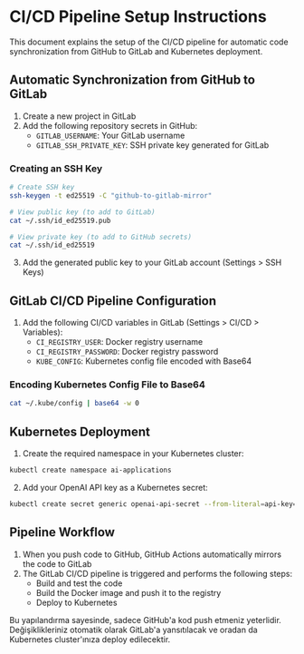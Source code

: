 # CI/CD Pipeline Setup Instructions

This document explains the setup of the CI/CD pipeline for automatic code synchronization from GitHub to GitLab and Kubernetes deployment.

## Automatic Synchronization from GitHub to GitLab

1. Create a new project in GitLab
2. Add the following repository secrets in GitHub:
   - `GITLAB_USERNAME`: Your GitLab username
   - `GITLAB_SSH_PRIVATE_KEY`: SSH private key generated for GitLab

### Creating an SSH Key

```bash
# Create SSH key
ssh-keygen -t ed25519 -C "github-to-gitlab-mirror"

# View public key (to add to GitLab)
cat ~/.ssh/id_ed25519.pub

# View private key (to add to GitHub secrets)
cat ~/.ssh/id_ed25519
```

3. Add the generated public key to your GitLab account (Settings > SSH Keys)

## GitLab CI/CD Pipeline Configuration

1. Add the following CI/CD variables in GitLab (Settings > CI/CD > Variables):
   - `CI_REGISTRY_USER`: Docker registry username
   - `CI_REGISTRY_PASSWORD`: Docker registry password
   - `KUBE_CONFIG`: Kubernetes config file encoded with Base64

### Encoding Kubernetes Config File to Base64

```bash
cat ~/.kube/config | base64 -w 0
```

## Kubernetes Deployment

1. Create the required namespace in your Kubernetes cluster:

```bash
kubectl create namespace ai-applications
```

2. Add your OpenAI API key as a Kubernetes secret:

```bash
kubectl create secret generic openai-api-secret --from-literal=api-key=YOUR_OPENAI_API_KEY -n ai-applications
```

## Pipeline Workflow

1. When you push code to GitHub, GitHub Actions automatically mirrors the code to GitLab
2. The GitLab CI/CD pipeline is triggered and performs the following steps:
   - Build and test the code
   - Build the Docker image and push it to the registry
   - Deploy to Kubernetes

Bu yapılandırma sayesinde, sadece GitHub'a kod push etmeniz yeterlidir. Değişiklikleriniz otomatik olarak GitLab'a yansıtılacak ve oradan da Kubernetes cluster'ınıza deploy edilecektir.
